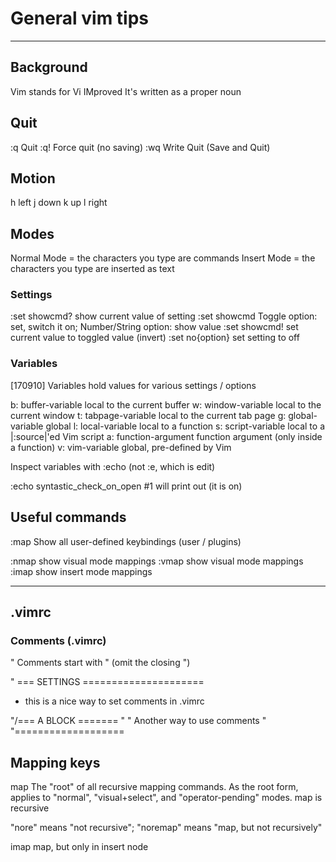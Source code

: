 # General vim tips

-----------------------------------------------------------------------------------------
## Background
Vim stands for Vi IMproved
It's written as a proper noun

## Quit
:q    Quit
:q!   Force quit (no saving)
:wq   Write Quit (Save and Quit)

## Motion
h     left
j     down
k     up
l     right


## Modes
Normal Mode = the characters you type are commands
Insert Mode = the characters you type are inserted as text


### Settings
:set showcmd?     show current value of setting
:set showcmd      Toggle option: set, switch it on; Number/String option: show value
:set showcmd!     set current value to toggled  value (invert)
:set no{option}   set setting to off


### Variables
[170910]
Variables hold values for various settings / options

b: buffer-variable    local to the current buffer
w: window-variable    local to the current window
t: tabpage-variable   local to the current tab page
g: global-variable    global
l: local-variable     local to a function
s: script-variable    local to a |:source|'ed Vim script
a: function-argument  function argument (only inside a function)
v: vim-variable       global, pre-defined by Vim

Inspect variables with :echo (not :e, which is edit)

:echo syntastic_check_on_open       #1 will print out (it is on)

## Useful commands
:map          Show all user-defined keybindings (user / plugins)

:nmap         show visual mode mappings
:vmap         show visual mode mappings
:imap         show insert mode mappings

-----------------------------------------------------------------------
## .vimrc

### Comments (.vimrc)
" Comments start with " (omit the closing ")

" === SETTINGS =====================
- this is a nice way to set comments in .vimrc

"/=== A BLOCK =======
"
" Another way to use comments
"
"\===================

## Mapping keys

map       The "root" of all recursive mapping commands. 
          As the root form, applies to "normal", "visual+select", and "operator-pending" modes.
          map is recursive

"nore"    means "not recursive"; "noremap" means "map, but not recursively"

imap      map, but only in insert node

